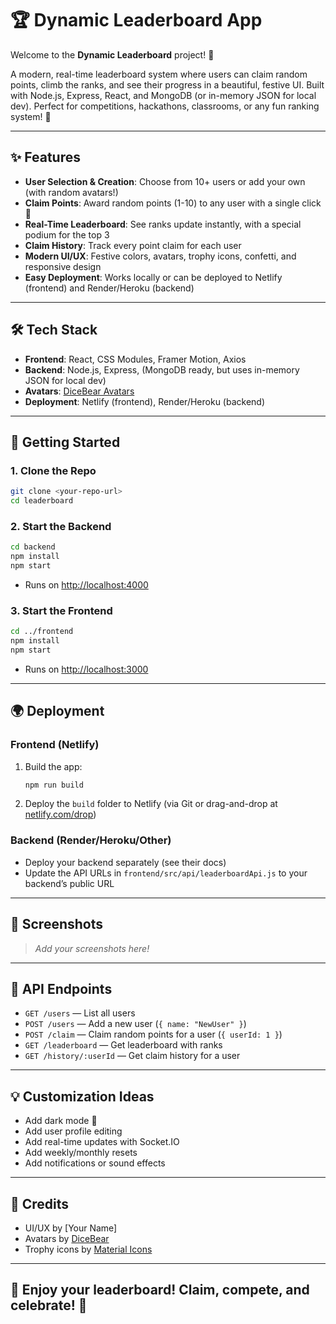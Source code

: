 # 🏆 Dynamic Leaderboard App

Welcome to the **Dynamic Leaderboard** project! 🚀

A modern, real-time leaderboard system where users can claim random points, climb the ranks, and see their progress in a beautiful, festive UI. Built with Node.js, Express, React, and MongoDB (or in-memory JSON for local dev). Perfect for competitions, hackathons, classrooms, or any fun ranking system! 🎉

---

## ✨ Features
- **User Selection & Creation**: Choose from 10+ users or add your own (with random avatars!)
- **Claim Points**: Award random points (1-10) to any user with a single click 🥇
- **Real-Time Leaderboard**: See ranks update instantly, with a special podium for the top 3
- **Claim History**: Track every point claim for each user
- **Modern UI/UX**: Festive colors, avatars, trophy icons, confetti, and responsive design
- **Easy Deployment**: Works locally or can be deployed to Netlify (frontend) and Render/Heroku (backend)

---

## 🛠️ Tech Stack
- **Frontend**: React, CSS Modules, Framer Motion, Axios
- **Backend**: Node.js, Express, (MongoDB ready, but uses in-memory JSON for local dev)
- **Avatars**: [DiceBear Avatars](https://www.dicebear.com/)
- **Deployment**: Netlify (frontend), Render/Heroku (backend)

---

## 🚀 Getting Started

### 1. Clone the Repo
```bash
git clone <your-repo-url>
cd leaderboard
```

### 2. Start the Backend
```bash
cd backend
npm install
npm start
```
- Runs on [http://localhost:4000](http://localhost:4000)

### 3. Start the Frontend
```bash
cd ../frontend
npm install
npm start
```
- Runs on [http://localhost:3000](http://localhost:3000)

---

## 🌍 Deployment

### Frontend (Netlify)
1. Build the app:
   ```bash
   npm run build
   ```
2. Deploy the `build` folder to Netlify (via Git or drag-and-drop at [netlify.com/drop](https://app.netlify.com/drop))

### Backend (Render/Heroku/Other)
- Deploy your backend separately (see their docs)
- Update the API URLs in `frontend/src/api/leaderboardApi.js` to your backend’s public URL

---

## 📸 Screenshots
> _Add your screenshots here!_

---

## 📝 API Endpoints
- `GET /users` — List all users
- `POST /users` — Add a new user (`{ name: "NewUser" }`)
- `POST /claim` — Claim random points for a user (`{ userId: 1 }`)
- `GET /leaderboard` — Get leaderboard with ranks
- `GET /history/:userId` — Get claim history for a user

---

## 💡 Customization Ideas
- Add dark mode 🌙
- Add user profile editing
- Add real-time updates with Socket.IO
- Add weekly/monthly resets
- Add notifications or sound effects

---

## 🙏 Credits
- UI/UX by [Your Name]
- Avatars by [DiceBear](https://www.dicebear.com/)
- Trophy icons by [Material Icons](https://fonts.google.com/icons)

---

## 🥳 Enjoy your leaderboard! Claim, compete, and celebrate! 🥳 